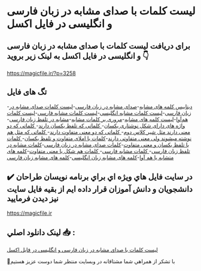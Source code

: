 #  لیست کلمات با صدای مشابه در زبان فارسی و انگلیسی در فایل اکسل

## برای دریافت  لیست کلمات با صدای مشابه در زبان فارسی و انگلیسی در فایل اکسل به لینک زیر بروید 👇

https://magicfile.ir/?p=3258

## تگ های فایل

-[دیتابیس کلمه های مشابه](https://magicfile.ir/product/%da%a9%d9%84%d9%85%d8%a7%d8%aa-%d8%b5%d8%af%d8%a7%db%8c-%d9%85%d8%b4%d8%a7%d8%a8%d9%87-%d8%b2%d8%a8%d8%a7%d9%86-%d9%81%d8%a7%d8%b1%d8%b3%db%8c-%d9%88-%d8%a7%d9%86%da%af%d9%84%db%8c%d8%b3%db%8c-%d8%a7%da%a9%d8%b3%d9%84/)-[صدای مشابه در زبان فارسی](https://magicfile.ir/product/%da%a9%d9%84%d9%85%d8%a7%d8%aa-%d8%b5%d8%af%d8%a7%db%8c-%d9%85%d8%b4%d8%a7%d8%a8%d9%87-%d8%b2%d8%a8%d8%a7%d9%86-%d9%81%d8%a7%d8%b1%d8%b3%db%8c-%d9%88-%d8%a7%d9%86%da%af%d9%84%db%8c%d8%b3%db%8c-%d8%a7%da%a9%d8%b3%d9%84/)-[لیست کلمات صدای مشابه در زبان فارسی](https://magicfile.ir/product/%da%a9%d9%84%d9%85%d8%a7%d8%aa-%d8%b5%d8%af%d8%a7%db%8c-%d9%85%d8%b4%d8%a7%d8%a8%d9%87-%d8%b2%d8%a8%d8%a7%d9%86-%d9%81%d8%a7%d8%b1%d8%b3%db%8c-%d9%88-%d8%a7%d9%86%da%af%d9%84%db%8c%d8%b3%db%8c-%d8%a7%da%a9%d8%b3%d9%84/)-[لیست کلمات مشابه انگلیسی](https://magicfile.ir/product/%da%a9%d9%84%d9%85%d8%a7%d8%aa-%d8%b5%d8%af%d8%a7%db%8c-%d9%85%d8%b4%d8%a7%d8%a8%d9%87-%d8%b2%d8%a8%d8%a7%d9%86-%d9%81%d8%a7%d8%b1%d8%b3%db%8c-%d9%88-%d8%a7%d9%86%da%af%d9%84%db%8c%d8%b3%db%8c-%d8%a7%da%a9%d8%b3%d9%84/)-[لیست کلمات مشابه فارسی](https://magicfile.ir/product/%da%a9%d9%84%d9%85%d8%a7%d8%aa-%d8%b5%d8%af%d8%a7%db%8c-%d9%85%d8%b4%d8%a7%d8%a8%d9%87-%d8%b2%d8%a8%d8%a7%d9%86-%d9%81%d8%a7%d8%b1%d8%b3%db%8c-%d9%88-%d8%a7%d9%86%da%af%d9%84%db%8c%d8%b3%db%8c-%d8%a7%da%a9%d8%b3%d9%84/)-[لیست کلمات هم‌آوا](https://magicfile.ir/product/%da%a9%d9%84%d9%85%d8%a7%d8%aa-%d8%b5%d8%af%d8%a7%db%8c-%d9%85%d8%b4%d8%a7%d8%a8%d9%87-%d8%b2%d8%a8%d8%a7%d9%86-%d9%81%d8%a7%d8%b1%d8%b3%db%8c-%d9%88-%d8%a7%d9%86%da%af%d9%84%db%8c%d8%b3%db%8c-%d8%a7%da%a9%d8%b3%d9%84/)-[لیست کلمه های مشابه](https://magicfile.ir/product/%da%a9%d9%84%d9%85%d8%a7%d8%aa-%d8%b5%d8%af%d8%a7%db%8c-%d9%85%d8%b4%d8%a7%d8%a8%d9%87-%d8%b2%d8%a8%d8%a7%d9%86-%d9%81%d8%a7%d8%b1%d8%b3%db%8c-%d9%88-%d8%a7%d9%86%da%af%d9%84%db%8c%d8%b3%db%8c-%d8%a7%da%a9%d8%b3%d9%84/)-[مروری بر کلمات مشابه](https://magicfile.ir/product/%da%a9%d9%84%d9%85%d8%a7%d8%aa-%d8%b5%d8%af%d8%a7%db%8c-%d9%85%d8%b4%d8%a7%d8%a8%d9%87-%d8%b2%d8%a8%d8%a7%d9%86-%d9%81%d8%a7%d8%b1%d8%b3%db%8c-%d9%88-%d8%a7%d9%86%da%af%d9%84%db%8c%d8%b3%db%8c-%d8%a7%da%a9%d8%b3%d9%84/)-[مشابه در تلفظ زبان فارسی](https://magicfile.ir/product/%da%a9%d9%84%d9%85%d8%a7%d8%aa-%d8%b5%d8%af%d8%a7%db%8c-%d9%85%d8%b4%d8%a7%d8%a8%d9%87-%d8%b2%d8%a8%d8%a7%d9%86-%d9%81%d8%a7%d8%b1%d8%b3%db%8c-%d9%88-%d8%a7%d9%86%da%af%d9%84%db%8c%d8%b3%db%8c-%d8%a7%da%a9%d8%b3%d9%84/)-[واژه های دارای شکل نوشتاری یکسان](https://magicfile.ir/product/%da%a9%d9%84%d9%85%d8%a7%d8%aa-%d8%b5%d8%af%d8%a7%db%8c-%d9%85%d8%b4%d8%a7%d8%a8%d9%87-%d8%b2%d8%a8%d8%a7%d9%86-%d9%81%d8%a7%d8%b1%d8%b3%db%8c-%d9%88-%d8%a7%d9%86%da%af%d9%84%db%8c%d8%b3%db%8c-%d8%a7%da%a9%d8%b3%d9%84/)-[ کلماتی که تلفظ یکسان دارند](https://magicfile.ir/product/%da%a9%d9%84%d9%85%d8%a7%d8%aa-%d8%b5%d8%af%d8%a7%db%8c-%d9%85%d8%b4%d8%a7%d8%a8%d9%87-%d8%b2%d8%a8%d8%a7%d9%86-%d9%81%d8%a7%d8%b1%d8%b3%db%8c-%d9%88-%d8%a7%d9%86%da%af%d9%84%db%8c%d8%b3%db%8c-%d8%a7%da%a9%d8%b3%d9%84/)-[ کلماتی که دو معنی دارند مثل شیر کلاس دوم](https://magicfile.ir/product/%da%a9%d9%84%d9%85%d8%a7%d8%aa-%d8%b5%d8%af%d8%a7%db%8c-%d9%85%d8%b4%d8%a7%d8%a8%d9%87-%d8%b2%d8%a8%d8%a7%d9%86-%d9%81%d8%a7%d8%b1%d8%b3%db%8c-%d9%88-%d8%a7%d9%86%da%af%d9%84%db%8c%d8%b3%db%8c-%d8%a7%da%a9%d8%b3%d9%84/)-[ کلماتی که دو معنی متفاوت دارند](https://magicfile.ir/product/%da%a9%d9%84%d9%85%d8%a7%d8%aa-%d8%b5%d8%af%d8%a7%db%8c-%d9%85%d8%b4%d8%a7%d8%a8%d9%87-%d8%b2%d8%a8%d8%a7%d9%86-%d9%81%d8%a7%d8%b1%d8%b3%db%8c-%d9%88-%d8%a7%d9%86%da%af%d9%84%db%8c%d8%b3%db%8c-%d8%a7%da%a9%d8%b3%d9%84/)-[ کلماتی که مثل هم نوشته میشوند ولی معنی متفاوتی دارند](https://magicfile.ir/product/%da%a9%d9%84%d9%85%d8%a7%d8%aa-%d8%b5%d8%af%d8%a7%db%8c-%d9%85%d8%b4%d8%a7%d8%a8%d9%87-%d8%b2%d8%a8%d8%a7%d9%86-%d9%81%d8%a7%d8%b1%d8%b3%db%8c-%d9%88-%d8%a7%d9%86%da%af%d9%84%db%8c%d8%b3%db%8c-%d8%a7%da%a9%d8%b3%d9%84/)-[کلمات با املای متفاوت و تلفظ یکسان](https://magicfile.ir/product/%da%a9%d9%84%d9%85%d8%a7%d8%aa-%d8%b5%d8%af%d8%a7%db%8c-%d9%85%d8%b4%d8%a7%d8%a8%d9%87-%d8%b2%d8%a8%d8%a7%d9%86-%d9%81%d8%a7%d8%b1%d8%b3%db%8c-%d9%88-%d8%a7%d9%86%da%af%d9%84%db%8c%d8%b3%db%8c-%d8%a7%da%a9%d8%b3%d9%84/)-[ کلمات با تلفظ یکسان و معنی متفاوت](https://magicfile.ir/product/%da%a9%d9%84%d9%85%d8%a7%d8%aa-%d8%b5%d8%af%d8%a7%db%8c-%d9%85%d8%b4%d8%a7%d8%a8%d9%87-%d8%b2%d8%a8%d8%a7%d9%86-%d9%81%d8%a7%d8%b1%d8%b3%db%8c-%d9%88-%d8%a7%d9%86%da%af%d9%84%db%8c%d8%b3%db%8c-%d8%a7%da%a9%d8%b3%d9%84/)-[کلمات صدای مشابه در زبان فارسی](https://magicfile.ir/product/%da%a9%d9%84%d9%85%d8%a7%d8%aa-%d8%b5%d8%af%d8%a7%db%8c-%d9%85%d8%b4%d8%a7%d8%a8%d9%87-%d8%b2%d8%a8%d8%a7%d9%86-%d9%81%d8%a7%d8%b1%d8%b3%db%8c-%d9%88-%d8%a7%d9%86%da%af%d9%84%db%8c%d8%b3%db%8c-%d8%a7%da%a9%d8%b3%d9%84/)-[کلمات مشابه در تلفظ زبان فارسی](https://magicfile.ir/product/%da%a9%d9%84%d9%85%d8%a7%d8%aa-%d8%b5%d8%af%d8%a7%db%8c-%d9%85%d8%b4%d8%a7%d8%a8%d9%87-%d8%b2%d8%a8%d8%a7%d9%86-%d9%81%d8%a7%d8%b1%d8%b3%db%8c-%d9%88-%d8%a7%d9%86%da%af%d9%84%db%8c%d8%b3%db%8c-%d8%a7%da%a9%d8%b3%d9%84/)-[ کلمات مشابه فارسی](https://magicfile.ir/product/%da%a9%d9%84%d9%85%d8%a7%d8%aa-%d8%b5%d8%af%d8%a7%db%8c-%d9%85%d8%b4%d8%a7%d8%a8%d9%87-%d8%b2%d8%a8%d8%a7%d9%86-%d9%81%d8%a7%d8%b1%d8%b3%db%8c-%d9%88-%d8%a7%d9%86%da%af%d9%84%db%8c%d8%b3%db%8c-%d8%a7%da%a9%d8%b3%d9%84/)-[ کلمات هم شکل با معنی متفاوت](https://magicfile.ir/product/%da%a9%d9%84%d9%85%d8%a7%d8%aa-%d8%b5%d8%af%d8%a7%db%8c-%d9%85%d8%b4%d8%a7%d8%a8%d9%87-%d8%b2%d8%a8%d8%a7%d9%86-%d9%81%d8%a7%d8%b1%d8%b3%db%8c-%d9%88-%d8%a7%d9%86%da%af%d9%84%db%8c%d8%b3%db%8c-%d8%a7%da%a9%d8%b3%d9%84/)-[کلمه های متشابه یا هم آوا](https://magicfile.ir/product/%da%a9%d9%84%d9%85%d8%a7%d8%aa-%d8%b5%d8%af%d8%a7%db%8c-%d9%85%d8%b4%d8%a7%d8%a8%d9%87-%d8%b2%d8%a8%d8%a7%d9%86-%d9%81%d8%a7%d8%b1%d8%b3%db%8c-%d9%88-%d8%a7%d9%86%da%af%d9%84%db%8c%d8%b3%db%8c-%d8%a7%da%a9%d8%b3%d9%84/)-[کلمه های مشابه زبان انگلیسی](https://magicfile.ir/product/%da%a9%d9%84%d9%85%d8%a7%d8%aa-%d8%b5%d8%af%d8%a7%db%8c-%d9%85%d8%b4%d8%a7%d8%a8%d9%87-%d8%b2%d8%a8%d8%a7%d9%86-%d9%81%d8%a7%d8%b1%d8%b3%db%8c-%d9%88-%d8%a7%d9%86%da%af%d9%84%db%8c%d8%b3%db%8c-%d8%a7%da%a9%d8%b3%d9%84/)-[کلمه های مشابه زبان فارسی](https://magicfile.ir/product/%da%a9%d9%84%d9%85%d8%a7%d8%aa-%d8%b5%d8%af%d8%a7%db%8c-%d9%85%d8%b4%d8%a7%d8%a8%d9%87-%d8%b2%d8%a8%d8%a7%d9%86-%d9%81%d8%a7%d8%b1%d8%b3%db%8c-%d9%88-%d8%a7%d9%86%da%af%d9%84%db%8c%d8%b3%db%8c-%d8%a7%da%a9%d8%b3%d9%84/)

## ✔️ در سايت فايل هاي ويژه اي براي برنامه نويسان طراحان دانشجويان و دانش آموزان قرار داده ايم از بقيه فايل سايت نيز ديدن فرماييد

https://magicfile.ir


## لينک دانلود اصلي 📥 :

[ لیست کلمات با صدای مشابه در زبان فارسی و انگلیسی در فایل اکسل](https://magicfile.ir/product/%da%a9%d9%84%d9%85%d8%a7%d8%aa-%d8%b5%d8%af%d8%a7%db%8c-%d9%85%d8%b4%d8%a7%d8%a8%d9%87-%d8%b2%d8%a8%d8%a7%d9%86-%d9%81%d8%a7%d8%b1%d8%b3%db%8c-%d9%88-%d8%a7%d9%86%da%af%d9%84%db%8c%d8%b3%db%8c-%d8%a7%da%a9%d8%b3%d9%84/) 


🙏با تشکر از همراهي شما مشتاقانه در وبسایت منتظر شما دوست عزیز هستیم

